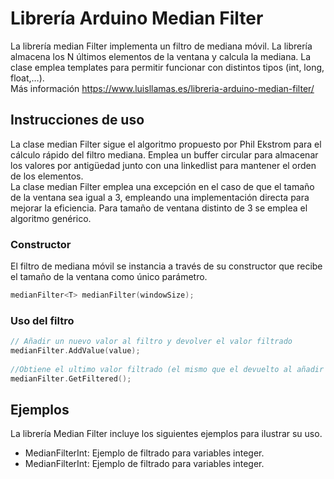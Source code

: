 # Librería Arduino Median Filter
La librería median Filter implementa un filtro de mediana móvil. La librería almacena los N últimos elementos de la ventana y calcula la mediana. La clase emplea templates para permitir funcionar con distintos tipos (int, long, float,…). <br />
Más información https://www.luisllamas.es/libreria-arduino-median-filter/

## Instrucciones de uso
La clase median Filter sigue el algoritmo propuesto por Phil Ekstrom para el cálculo rápido del filtro mediana. Emplea un buffer circular para almacenar los valores por antigüedad junto con una linkedlist para mantener el orden de los elementos. <br />
La clase median Filter emplea una excepción en el caso de que el tamaño de la ventana sea igual a 3, empleando una implementación directa para mejorar la eficiencia. Para tamaño de ventana distinto de 3 se emplea el algoritmo genérico.

### Constructor
El filtro de mediana móvil se instancia a través de su constructor que recibe el tamaño de la ventana como único parámetro.
```c++
medianFilter<T> medianFilter(windowSize);
```

### Uso del filtro
```c++
// Añadir un nuevo valor al filtro y devolver el valor filtrado
medianFilter.AddValue(value);
 
//Obtiene el ultimo valor filtrado (el mismo que el devuelto al añadir el valor al filtro)
medianFilter.GetFiltered();
```


## Ejemplos
La librería Median Filter incluye los siguientes ejemplos para ilustrar su uso.
* MedianFilterInt: Ejemplo de filtrado para variables integer.
* MedianFilterInt: Ejemplo de filtrado para variables integer.
